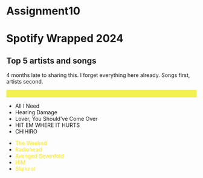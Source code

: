 # Assignment10
<!DOCTYPE html>
<html lang="en">
<head>
    <link rel="stylesheet" href="style/style.css">
    <meta charset="UTF-8">
    <meta name="viewport" content="width=device-width, initial-scale=1.0">
    <title>Document</title>
</head>
<body>
    <h1>Spotify Wrapped 2024</h1>
<h2>Top 5 artists and songs</h2>
<p>4 months late to sharing this. I forget everything here already. Songs first, artists second.</p>
<div class="content-p" style="background-color: rgb(243, 240, 81); color: white; padding: 10px"></div>
<ul>
<li>All I Need</li>
<li>Hearing Damage</li>
<li>Lover, You Should've Come Over</li>
<li>HIT EM WHERE IT HURTS</li>
<li>CHIHIRO</li>
</ul>
<ul>
<li><span style="color: #ffe603">The Weeknd</span></li>
<li><span style="color: #ffe603">Radiohead</span></li>
<li><span style="color: #ffe603">Avenged Sevenfold</span></li>
<li><span style="color: #ffe603">HIM</span></li>
<li><span style="color: #ffe603">Slipknot</span></li>
</ul>


</body>
</html>
